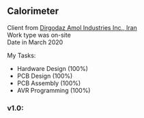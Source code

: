 ## Calorimeter

Client from [Dirgodaz Amol Industries Inc., Iran](https://dirgodazamol.com/en/)  
Work type was on-site  
Date in March 2020  

My Tasks:  
- Hardware Design (100%)
- PCB Design (100%)
- PCB Assembly (100%)
- AVR Programming (100%)

### v1.0:
![]()